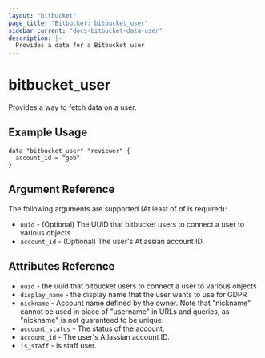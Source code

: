 ```yaml
---
layout: "bitbucket"
page_title: "Bitbucket: bitbucket_user"
sidebar_current: "docs-bitbucket-data-user"
description: |-
  Provides a data for a Bitbucket user
---
```


# bitbucket\_user

Provides a way to fetch data on a user.

## Example Usage

```hcl
data "bitbucket_user" "reviewer" {
  account_id = "gob"
}
```

## Argument Reference

The following arguments are supported (At least of of is required):

* `uuid` - (Optional) The UUID that bitbucket users to connect a user to various objects
* `account_id` - (Optional) The user's Atlassian account ID.

## Attributes Reference

* `uuid` - the uuid that bitbucket users to connect a user to various objects
* `display_name` - the display name that the user wants to use for GDPR
* `nickname` - Account name defined by the owner. Note that "nickname" cannot be used in place of "username" in URLs and queries, as "nickname" is not guaranteed to be unique.
* `account_status` - The status of the account.
* `account_id` - The user's Atlassian account ID.
* `is_staff` - is staff user.
